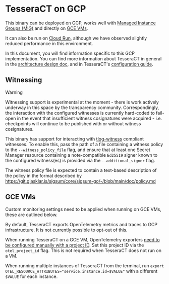 # TesseraCT on GCP

This binary can be deployed on GCP, works well with
[Managed Instance Groups (MIG)](./live/gcp/static-ct-staging/logs) and directly
on [GCE VMs](./live/gcp/test).

It can also be run on [Cloud Run](./live/gcp/static-ct-ci/logs/ci), although we
have observed slightly reduced performance in this environment.

In this document, you will find information specific to this GCP implementation.
You can find more information about TesseraCT in general in the
[architecture design doc](/docs/architecture.md), and in TesseraCT's
[configuration guide](../).

## Witnessing

> [!WARNING]
> Witnessing support is experimental at the moment - there is work actively underway
> in this space by the transparency community.
> Correspondingly, the interaction with the configured witnesses is currently hard-coded
> to fail-open in the event that insufficient witness cosignatures were acquired - i.e. 
> checkpoints will continue to be published with or without witness cosignatures.

This binary has support for interacting with [tlog-witness](https://c2sp.org/tlog-witness)
compliant witnesses. To enable this, pass the path of a file containing a witness policy
to the `--witness_policy_file` flag, and ensure that at least one Secret Manager resource
containing a note-compatible `Ed25519` signer known to the configured witness(es) is
provided via the `--additional_signer` flag.

The witness policy file is expected to contain a text-based description of the policy in
the format described by https://git.glasklar.is/sigsum/core/sigsum-go/-/blob/main/doc/policy.md

## GCE VMs

Custom monitoring settings need to be applied when running on GCE VMs, these are
outlined below.

By default, TesseraCT exports OpenTelemetry metrics and traces to GCP
infrastructure. It is not currently possible to opt-out of this.

When running TesseraCT on a GCE VM, OpenTelemetry exporters
[need to be configured manually with a project ID](https://github.com/GoogleCloudPlatform/opentelemetry-operations-go/blob/main/exporter/metric/README.md#authentication).
Set this project ID via the `otel_project_id` flag. This is not required when
TesseraCT does not run on a VM.

When running multiple instances of TesseraCT from the terminal, run
`export OTEL_RESOURCE_ATTRIBUTES="service.instance.id=$VALUE"` with a different
`$VALUE` for each instance.
